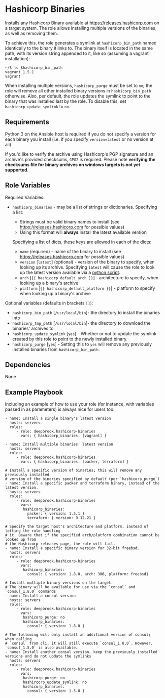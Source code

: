 Hashicorp Binaries
==================
Installs any Hashicorp Binary available at https://releases.hashicorp.com on a target
system. The role allows installing multiple versions of the binaries, as well as removing
them.

To achieve this, the role generates a symlink at `hashicorp_bin_path` named identically
to the binary it links to. The binary itself is located in the same path, with its
version string appended to it, like so (assuming a vagrant installation):

    ~/$ ls $hashicorp_bin_path
    vagrant_1.5.1
    vagrant

When installing multiple versions, `hashicorp_purge` must be set to `no`; the role
will remove all other installed binary versions in `hashicorp_bin_path` otherwise.
Also, per default, the role updates the symlink to point to the binary that was
installed last by the role. To disable this, set `hashicorp_update_symlink` to `no`.

Requirements
------------
Python 3 on the Ansible host is required if you do not specify a version for each
binary you install (i.e. if you specify `version=latest` or no version at all)

If you'd like to verify the archive using Hashicorp's PGP signature and an archive's
provided checksums, `GPG2` is required. Please note **verifying the checksums file for
 binary archives on windows targets is not yet supported**.

Role Variables
--------------
Required Variables:

- `hashicorp_binaries` - may be a list of strings or dictionaries. 
  Specifying a list:
    - Strings must be valid binary names to install (see https://releases.hashicorp.com for possible values)
    - Using this format will **always** install the latest available version
 
  Specifying a list of dicts, these keys are allowed in each of the dicts:
    - `name` (required) - name of the binary to install (see https://releases.hashicorp.com for possible values)
    - `version` [`latest`] (optional) - version of the binary to specify, when looking up its archive. Specifying `latest` will cause the role to look up the latest version available via a [python script](./files/latest-version.py).
    - `arch` [`{{ hashicorp_default_arch }}`] - architecture to specify, when looking up a binary's archive
    - `platform` [`{{ hashicorp_default_platform }}`] - platform to specify when looking up a binary's archive

Optional variables (defaults in brackets `[]`):

- `hashicorp_bin_path` [`/usr/local/bin`]- the directory to install the binaries into
- `hashicorp_tmp_path` [`/usr/local/bin`]- the directory to download the binaries' archives to
- `hashicorp_update_symlink` [`yes`] - Whether or not to update the symlink created by this role to point to the newly installed binary.
- `hashicorp_purge` [`yes`] - Setting this to `yes` will remove any previously installed binaries from `hashicorp_bin_path`.

Dependencies
------------
None

Example Playbook
----------------

Including an example of how to use your role (for instance, with variables passed in as parameters) is always nice for users too:

    - name: Install a single binary's latest version
      hosts: servers
      roles:
         - role: deepbrook.hashicorp-binaries
           vars: { hashicorp_binaries: [vagrant] }

    - name: Install multiple binaries' latest version
      hosts: servers
      roles:
         - role: deepbrook.hashicorp-binaries
           vars: { hashicorp_binaries: [packer, terraform] }

    # Install a specific version of binaries; this will remove any previously installed
    # version of the binaries specified by default (per `hashicorp_purge`)
    - name: Install a specific packer and terraform binary, instead of the latest version.
      hosts: servers
      roles:
         - role: deepbrook.hashicorp-binaries
           vars:
            hashicorp_binaries:
              packer: { version: 1.5.1 }
              terraform: { version: 0.12.21 }

    # Specify the target host's architecture and platform, instead of letting the role handling
    # it. Beware that if the specified arch/platform combination cannot be looked up from
    # the Hashicorp releases page, the role will fail.
    - name: Install a specific binary version for 32-bit freebsd.
      hosts: servers
      roles:
         - role: deepbrook.hashicorp-binaries
           vars:
            hashicorp_binaries:
              consul: { version: 1.8.0, arch: 386, platform: freebsd}

    # Install multiple binary versions on the target.
    # The binary will be available for use via the `consul` and `consul_1.8.0` commands
    - name: Install a consul version
      hosts: servers
      roles:
         - role: deepbrook.hashicorp-binaries
           vars:
            hashicorp_purge: no
            hashicorp_binaries:
              consul: { version: 1.8.0 }

    # The following will only install an additional version of consul; when calling
    # `consul` from cli, it will still execute `consul_1.8.0`. However, `consul_1.5.0` is also available.
    - name: Install another consul version, keep the previously installed versions and do not update the symlinks
      hosts: servers
      roles:
         - role: deepbrook.hashicorp-binaries
           vars:
            hashicorp_purge: no
            hashircorp_update_symlink: no
            hashicorp_binaries:
              consul: { version: 1.5.0 }